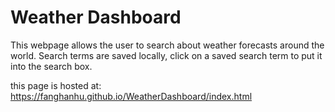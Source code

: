# Weather Dashboard

This webpage allows the user to search about weather forecasts around the world.
Search terms are saved locally, click on a saved search term to put it into the search box.

this page is hosted at: https://fanghanhu.github.io/WeatherDashboard/index.html
